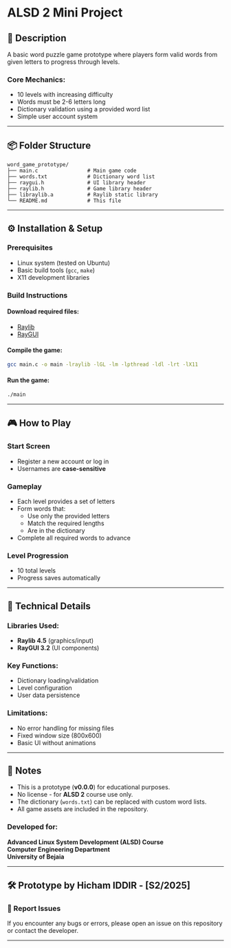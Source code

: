 # ALSD 2 Mini Project

## 📝 Description
A basic word puzzle game prototype where players form valid words from given letters to progress through levels.

### Core Mechanics:
- 10 levels with increasing difficulty
- Words must be 2-6 letters long
- Dictionary validation using a provided word list
- Simple user account system

---

## 📦 Folder Structure
```plaintext
word_game_prototype/
├── main.c                # Main game code
├── words.txt             # Dictionary word list
├── raygui.h              # UI library header
├── raylib.h              # Game library header
├── libraylib.a           # Raylib static library
└── README.md             # This file
```

---

## ⚙️ Installation & Setup
### Prerequisites
- Linux system (tested on Ubuntu)
- Basic build tools (`gcc`, `make`)
- X11 development libraries

### Build Instructions
#### Download required files:
- [Raylib](https://www.raylib.com/)
- [RayGUI](https://github.com/raysan5/raygui)

#### Compile the game:
```bash
gcc main.c -o main -lraylib -lGL -lm -lpthread -ldl -lrt -lX11
```

#### Run the game:
```bash
./main
```

---

## 🎮 How to Play
### Start Screen
- Register a new account or log in
- Usernames are **case-sensitive**

### Gameplay
- Each level provides a set of letters
- Form words that:
  - Use only the provided letters
  - Match the required lengths
  - Are in the dictionary
- Complete all required words to advance

### Level Progression
- 10 total levels
- Progress saves automatically

---

## 🔧 Technical Details
### Libraries Used:
- **Raylib 4.5** (graphics/input)
- **RayGUI 3.2** (UI components)

### Key Functions:
- Dictionary loading/validation
- Level configuration
- User data persistence

### Limitations:
- No error handling for missing files
- Fixed window size (800x600)
- Basic UI without animations

---

## 📌 Notes
- This is a prototype (**v0.0.0**) for educational purposes.
- No license - for **ALSD 2** course use only.
- The dictionary (`words.txt`) can be replaced with custom word lists.
- All game assets are included in the repository.

### Developed for:
**Advanced Linux System Development (ALSD) Course**  
**Computer Engineering Department**  
**University of Bejaia**

---

## 🛠️ Prototype by **Hicham IDDIR** - **[S2/2025]**

### 🛑 Report Issues
If you encounter any bugs or errors, please open an issue on this repository or contact the developer.

---
